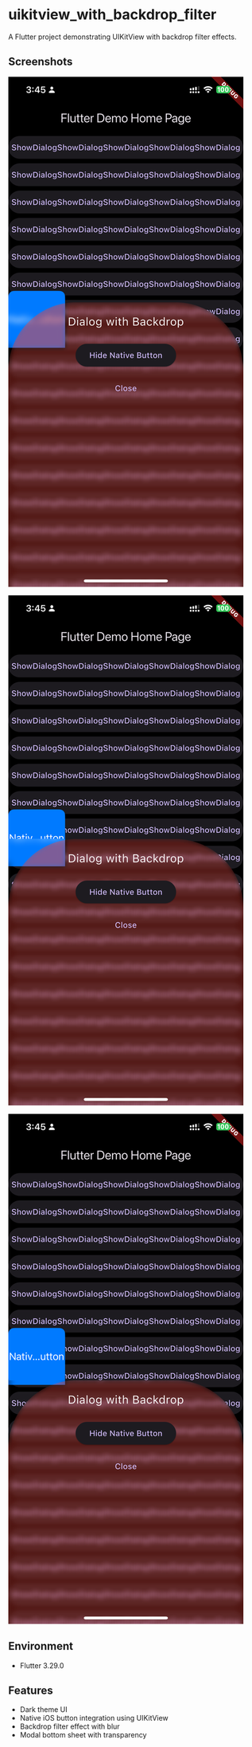 # uikitview_with_backdrop_filter

A Flutter project demonstrating UIKitView with backdrop filter effects.

## Screenshots

![IMG_4758](git/IMG_4758.PNG)

![IMG_4759](git/IMG_4759.PNG)

![IMG_4761](git/IMG_4761.PNG)

## Environment

- Flutter 3.29.0

## Features

- Dark theme UI
- Native iOS button integration using UIKitView
- Backdrop filter effect with blur
- Modal bottom sheet with transparency